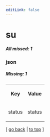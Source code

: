 ```yaml
---
editLink: false
---
```


# su

##### All missed: 1


### json

##### Missing: 1

<table width="100%">
<tr><th width="50%">

Key

</th><th width="50%">

Value

</th></tr>
<tr><td width="50%">

status

</td><td width="50%">

status

</td></tr>
</table>

[ [go back](../status.md) | [to top](#) ]

